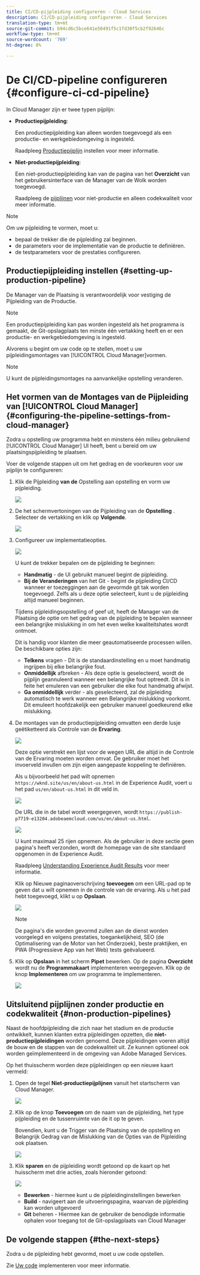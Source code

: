 ```yaml
---
title: CI/CD-pijpleiding configureren - Cloud Services
description: CI/CD-pijpleiding configureren - Cloud Services
translation-type: tm+mt
source-git-commit: b94cd6c5bce641e50491f5c1fd30f5cb2f92646c
workflow-type: tm+mt
source-wordcount: '769'
ht-degree: 0%

---
```



# De CI/CD-pipeline configureren {#configure-ci-cd-pipeline}

In Cloud Manager zijn er twee typen pijplijn:

* **Productiepijpleiding**:

   Een productiepijpleiding kan alleen worden toegevoegd als een productie- en werkgebiedomgeving is ingesteld.

   Raadpleeg [Productiepijplijn](configure-pipeline.md#setting-up-the-pipeline) instellen voor meer informatie.

* **Niet-productiepijpleiding**:

   Een niet-productiepijpleiding kan van de pagina van het **Overzicht** van het gebruikersinterface van de Manager van de Wolk worden toegevoegd.

   Raadpleeg de [pijplijnen](configure-pipeline.md#non-production-pipelines) voor niet-productie en alleen codekwaliteit voor meer informatie.

>[!NOTE]
>Om uw pijpleiding te vormen, moet u:
> * bepaal de trekker die de pijpleiding zal beginnen.
> * de parameters voor de implementatie van de productie te definiëren.
> * de testparameters voor de prestaties configureren.


## Productiepijpleiding instellen {#setting-up-production-pipeline}

De Manager van de Plaatsing is verantwoordelijk voor vestiging de Pijpleiding van de Productie.

>[!NOTE]
>Een productiepijpleiding kan pas worden ingesteld als het programma is gemaakt, de Git-opslagplaats ten minste één vertakking heeft en er een productie- en werkgebiedomgeving is ingesteld.

Alvorens u begint om uw code op te stellen, moet u uw pijpleidingsmontages van [!UICONTROL Cloud Manager]vormen.

>[!NOTE]
>
>U kunt de pijpleidingsmontages na aanvankelijke opstelling veranderen.

## Het vormen van de Montages van de Pijpleiding van [!UICONTROL Cloud Manager] {#configuring-the-pipeline-settings-from-cloud-manager}

Zodra u opstelling uw programma hebt en minstens één milieu gebruikend [!UICONTROL Cloud Manager] UI heeft, bent u bereid om uw plaatsingspijpleiding te plaatsen.

Voer de volgende stappen uit om het gedrag en de voorkeuren voor uw pijplijn te configureren:

1. Klik de Pijpleiding **van de** Opstelling aan opstelling en vorm uw pijpleiding.

   ![](assets/set-up-pipeline1.png)

1. De het schermvertoningen van de Pijpleiding van de **Opstelling** . Selecteer de vertakking en klik op **Volgende**.

   ![](assets/setup-1.png)

1. Configureer uw implementatieopties.

   ![](assets/setup-2.png)

   U kunt de trekker bepalen om de pijpleiding te beginnen:

   * **Handmatig** - de UI gebruikt manueel begint de pijpleiding.
   * **Bij de Veranderingen** van het Git - begint de pijpleiding CI/CD wanneer er toezeggingen aan de gevormde git tak worden toegevoegd. Zelfs als u deze optie selecteert, kunt u de pijpleiding altijd manueel beginnen.

   Tijdens pijpleidingsopstelling of geef uit, heeft de Manager van de Plaatsing de optie om het gedrag van de pijpleiding te bepalen wanneer een belangrijke mislukking in om het even welke kwaliteitshates wordt ontmoet.

   Dit is handig voor klanten die meer geautomatiseerde processen willen. De beschikbare opties zijn:

   * **Telkens** vragen - Dit is de standaardinstelling en u moet handmatig ingrijpen bij elke belangrijke fout.
   * **Onmiddellijk** afbreken - Als deze optie is geselecteerd, wordt de pijplijn geannuleerd wanneer een belangrijke fout optreedt. Dit is in feite het emuleren van een gebruiker die elke fout handmatig afwijst.
   * **Ga onmiddellijk** verder - als geselecteerd, zal de pijpleiding automatisch te werk wanneer een Belangrijke mislukking voorkomt. Dit emuleert hoofdzakelijk een gebruiker manueel goedkeurend elke mislukking.


1. De montages van de productiepijpleiding omvatten een derde lusje geëtiketteerd als Controle van de **Ervaring**.

   ![](assets/setup-3.png)

   Deze optie verstrekt een lijst voor de wegen URL die altijd in de Controle van de Ervaring moeten worden omvat. De gebruiker moet het invoerveld invullen om zijn eigen aangepaste koppeling te definiëren.

   Als u bijvoorbeeld het pad wilt opnemen `https://wknd.site/us/en/about-us.html` in de Experience Audit, voert u het pad `us/en/about-us.html` in dit veld in.

   ![](assets/set-up-5.png)

   De URL die in de tabel wordt weergegeven, wordt `https://publish-p7719-e13204.adobeaemcloud.com/us/en/about-us.html`.

   ![](assets/set-up-4.png)

   U kunt maximaal 25 rijen opnemen. Als de gebruiker in deze sectie geen pagina&#39;s heeft verzonden, wordt de homepage van de site standaard opgenomen in de Experience Audit.

   Raadpleeg [Understanding Experience Audit Results](/help/implementing/cloud-manager/experience-audit-testing.md) voor meer informatie.

   Klik op Nieuwe paginaoverschrijving **toevoegen** om een URL-pad op te geven dat u wilt opnemen in de controle van de ervaring. Als u het pad hebt toegevoegd, klikt u op **Opslaan**.

   ![](assets/exp-audit2.png)

   >[!NOTE]
   > De pagina&#39;s die worden gevormd zullen aan de dienst worden voorgelegd en volgens prestaties, toegankelijkheid, SEO (de Optimalisering van de Motor van het Onderzoek), beste praktijken, en PWA (Progressieve App van het Web) tests geëvalueerd.

1. Klik op **Opslaan** in het scherm **Pipet** bewerken. Op de pagina **Overzicht** wordt nu de **Programmakaart** implementeren weergegeven. Klik op de knop **Implementeren** om uw programma te implementeren.

   ![](assets/configure-pipeline5.png)


## Uitsluitend pijplijnen zonder productie en codekwaliteit {#non-production-pipelines}

Naast de hoofdpijpleiding die zich naar het stadium en de productie ontwikkelt, kunnen klanten extra pijpleidingen opzetten, die **niet-productiepijpleidingen** worden genoemd. Deze pijpleidingen voeren altijd de bouw en de stappen van de codekwaliteit uit. Ze kunnen optioneel ook worden geïmplementeerd in de omgeving van Adobe Managed Services.

Op het thuisscherm worden deze pijpleidingen op een nieuwe kaart vermeld:

1. Open de tegel **Niet-productiepijplijnen** vanuit het startscherm van Cloud Manager.

   ![](assets/configure-pipeline6.png)

1. Klik op de knop **Toevoegen** om de naam van de pijpleiding, het type pijpleiding en de tussenruimte van de it op te geven.

   Bovendien, kunt u de Trigger van de Plaatsing van de opstelling en Belangrijk Gedrag van de Mislukking van de Opties van de Pijpleiding ook plaatsen.

   ![](assets/non-prod-pipe1.png)

1. Klik **sparen** en de pijpleiding wordt getoond op de kaart op het huisscherm met drie acties, zoals hieronder getoond:

   ![](assets/configure-pipeline8.png)

   * **Bewerken** - hiermee kunt u de pijpleidinginstellingen bewerken
   * **Build** - navigeert aan de uitvoeringspagina, waarvan de pijpleiding kan worden uitgevoerd
   * **Git** beheren - Hiermee kan de gebruiker de benodigde informatie ophalen voor toegang tot de Git-opslagplaats van Cloud Manager

## De volgende stappen {#the-next-steps}

Zodra u de pijpleiding hebt gevormd, moet u uw code opstellen.

Zie [Uw code](deploy-code.md) implementeren voor meer informatie.
